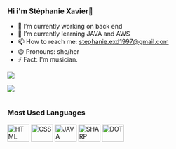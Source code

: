 ### Hi i'm Stéphanie Xavier👋



- 🔭 I’m currently working on back end
- 🌱 I’m currently learning JAVA and AWS
- 📫 How to reach me: stephanie.exd1997@gmail.com
- 😄 Pronouns: she/her
- ⚡ Fact: I'm musician. 



<div style="display: inline-block"> 
  <a href="https://www.instagram.com/edoardaste/" target="_blank"><img src="https://img.shields.io/badge/Instagram-E4405F?style=for-the-badge&logo=instagram&logoColor=white" target="_blank"></a>
  
<a href="https://www.linkedin.com/in/st%C3%A9phanie-eduarda-xavier-dias-b281271ba/" target="_blank"><img src="https://img.shields.io/badge/LinkedIn-0077B5?style=for-the-badge&logo=linkedin&logoColor=white" target="_blank"></a>
 
</div>

<div>
<h3>Most Used Languages</h3>

<img src="https://cdn.jsdelivr.net/gh/devicons/devicon/icons/html5/html5-plain-wordmark.svg" height="40" width="50"  aling="center" alt="HTML"/>

<img src="https://cdn.jsdelivr.net/gh/devicons/devicon/icons/css3/css3-plain-wordmark.svg"  height="40" width="50"  aling="center" alt="CSS"/>

<img src="https://cdn.jsdelivr.net/gh/devicons/devicon/icons/java/java-original-wordmark.svg" height="40" width="50"   aling="center" alt="JAVA"/>

<img  src="https://cdn.jsdelivr.net/gh/devicons/devicon/icons/csharp/csharp-original.svg" height="40" width="50"   aling="center" alt="SHARP"/>

<img  src="https://cdn.jsdelivr.net/gh/devicons/devicon/icons/dot-net/dot-net-plain-wordmark.svg" height="40" width="50"  aling="center" alt="DOT"/>

</div>
